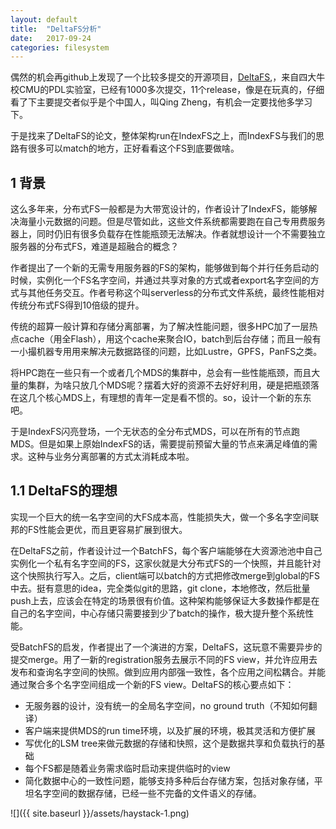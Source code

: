 ```yaml
---
layout: default
title:  "DeltaFS分析"
date:   2017-09-24
categories: filesystem
---
```


偶然的机会再github上发现了一个比较多提交的开源项目，[DeltaFS](https://github.com/pdlfs/deltafs),，来自四大牛校CMU的PDL实验室，已经有1000多次提交，11个release，像是在玩真的，仔细看了下主要提交者似乎是个中国人，叫Qing Zheng，有机会一定要找他多学习下。

于是找来了DeltaFS的论文，整体架构run在IndexFS之上，而IndexFS与我们的思路有很多可以match的地方，正好看看这个FS到底要做啥。

## 1 背景

这么多年来，分布式FS一般都是为大带宽设计的，作者设计了IndexFS，能够解决海量小元数据的问题。但是尽管如此，这些文件系统都需要跑在自己专用费服务器上，同时仍旧有很多负载存在性能瓶颈无法解决。作者就想设计一个不需要独立服务器的分布式FS，难道是超融合的概念？

作者提出了一个新的无需专用服务器的FS的架构，能够做到每个并行任务启动的时候，实例化一个FS名字空间，并通过共享对象的方式或者export名字空间的方式与其他任务交互。作者号称这个叫serverless的分布式文件系统，最终性能相对传统分布式FS得到10倍级的提升。

传统的超算一般计算和存储分离部署，为了解决性能问题，很多HPC加了一层热点cache（用全Flash），用这个cache来聚合IO，batch到后台存储；而且一般有一小撮机器专用用来解决元数据路径的问题，比如Lustre，GPFS，PanFS之类。

将HPC跑在一些只有一个或者几个MDS的集群中，总会有一些性能瓶颈，而且大量的集群，为啥只放几个MDS呢？摆着大好的资源不去好好利用，硬是把瓶颈落在这几个核心MDS上，有理想的青年一定是看不惯的。so，设计一个新的东东吧。

于是IndexFS闪亮登场，一个无状态的全分布式MDS，可以在所有的节点跑MDS。但是如果上原始IndexFS的话，需要提前预留大量的节点来满足峰值的需求。这种与业务分离部署的方式太消耗成本啦。

## 1.1 DeltaFS的理想

实现一个巨大的统一名字空间的大FS成本高，性能损失大，做一个多名字空间联邦的FS性能会更优，而且更容易扩展到很大。

在DeltaFS之前，作者设计过一个BatchFS，每个客户端能够在大资源池池中自己实例化一个私有名字空间的FS，这家伙就是大分布式FS的一个快照，并且能针对这个快照执行写入。之后，client端可以batch的方式把修改merge到global的FS中去。挺有意思的idea，完全类似git的思路，git clone，本地修改，然后批量push上去，应该会在特定的场景很有价值。这种架构能够保证大多数操作都是在自己的名字空间，中心存储只需要接到少了batch的操作，极大提升整个系统性能。

受BatchFS的启发，作者提出了一个演进的方案，DeltaFS，这玩意不需要异步的提交merge。用了一新的registration服务去展示不同的FS view，并允许应用去发布和查询名字空间的快照。做到应用内部强一致性，各个应用之间松耦合。并能通过聚合多个名字空间组成一个新的FS view。DeltaFS的核心要点如下：

- 无服务器的设计，没有统一的全局名字空间，no ground truth（不知如何翻译）
- 客户端来提供MDS的run time环境，以及扩展的环境，极其灵活和方便扩展
- 写优化的LSM tree来做元数据的存储和快照，这个是数据共享和负载执行的基础
- 每个FS都是随着业务需求临时启动来提供临时的view
- 简化数据中心的一致性问题，能够支持多种后台存储方案，包括对象存储，平坦名字空间的数据存储，已经一些不完备的文件语义的存储。




![]({{ site.baseurl }}/assets/haystack-1.png)
